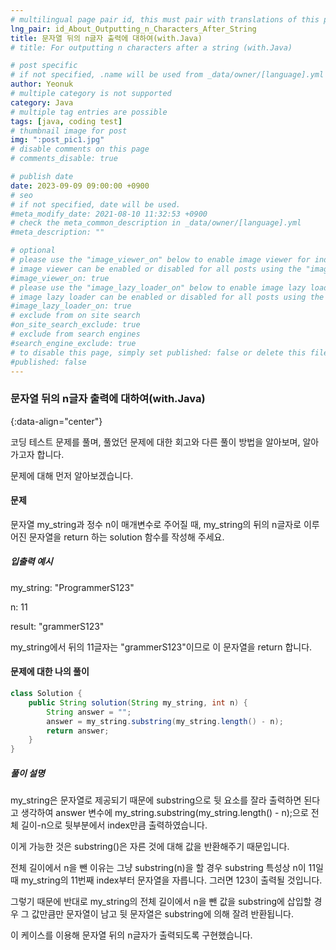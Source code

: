 ```yaml
---
# multilingual page pair id, this must pair with translations of this page. (This name must be unique)
lng_pair: id_About_Outputting_n_Characters_After_String
title: 문자열 뒤의 n글자 출력에 대하여(with.Java)
# title: For outputting n characters after a string (with.Java)

# post specific
# if not specified, .name will be used from _data/owner/[language].yml
author: Yeonuk
# multiple category is not supported
category: Java
# multiple tag entries are possible
tags: [java, coding test]
# thumbnail image for post
img: ":post_pic1.jpg"
# disable comments on this page
# comments_disable: true

# publish date
date: 2023-09-09 09:00:00 +0900
# seo
# if not specified, date will be used.
#meta_modify_date: 2021-08-10 11:32:53 +0900
# check the meta_common_description in _data/owner/[language].yml
#meta_description: ""

# optional
# please use the "image_viewer_on" below to enable image viewer for individual pages or posts (_posts/ or [language]/_posts folders).
# image viewer can be enabled or disabled for all posts using the "image_viewer_posts: true" setting in _data/conf/main.yml.
#image_viewer_on: true
# please use the "image_lazy_loader_on" below to enable image lazy loader for individual pages or posts (_posts/ or [language]/_posts folders).
# image lazy loader can be enabled or disabled for all posts using the "image_lazy_loader_posts: true" setting in _data/conf/main.yml.
#image_lazy_loader_on: true
# exclude from on site search
#on_site_search_exclude: true
# exclude from search engines
#search_engine_exclude: true
# to disable this page, simply set published: false or delete this file
#published: false
---
```


<!-- outline-start -->

### 문자열 뒤의 n글자 출력에 대하여(with.Java)

{:data-align="center"}

<!-- outline-end -->

코딩 테스트 문제를 풀며, 풀었던 문제에 대한 회고와 다른 풀이 방법을 알아보며, 알아가고자 합니다.

문제에 대해 먼저 알아보겠습니다.

#### 문제

문자열 my_string과 정수 n이 매개변수로 주어질 때, my_string의 뒤의 n글자로 이루어진 문자열을 return 하는 solution 함수를 작성해 주세요.

##### 입출력 예시

my_string: "ProgrammerS123"

n: 11

result: "grammerS123"

my_string에서 뒤의 11글자는 "grammerS123"이므로 이 문자열을 return 합니다.

<!-- | i   | arr[i] | stk     |
| --- | ------ | ------- |
| 0   | 1      | []      |
| 1   | 4      | [1]     | -->

#### 문제에 대한 나의 풀이

```java
class Solution {
    public String solution(String my_string, int n) {
        String answer = "";
        answer = my_string.substring(my_string.length() - n);
        return answer;
    }
}
```

##### 풀이 설명

my_string은 문자열로 제공되기 때문에 substring으로 뒷 요소를 잘라 출력하면 된다고 생각하여 answer 변수에 my_string.substring(my_string.length() - n);으로 전체 길이-n으로 뒷부분에서 index만큼 출력하였습니다.

이게 가능한 것은 substring()은 자른 것에 대해 값을 반환해주기 때문입니다.

전체 길이에서 n을 뺀 이유는 그냥 substring(n)을 할 경우 substring 특성상 n이 11일 때 my_string의 11번째 index부터 문자열을 자릅니다. 그러면 123이 출력될 것입니다.

그렇기 때문에 반대로 my_string의 전체 길이에서 n을 뺀 값을 substring에 삽입할 경우 그 값만큼만 문자열이 남고 뒷 문자열은 substring에 의해 잘려 반환됩니다.

이 케이스를 이용해 문자열 뒤의 n글자가 출력되도록 구현했습니다.
